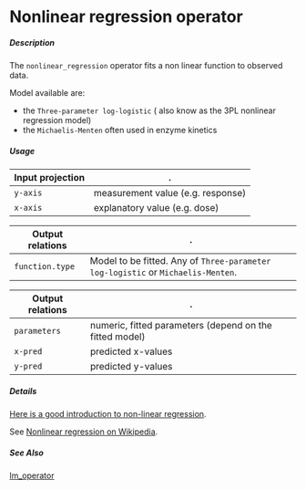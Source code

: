 # Nonlinear regression operator

##### Description

The `nonlinear_regression` operator fits a non linear function to observed data.

Model available are:   
- the `Three-parameter log-logistic` ( also know as the 3PL nonlinear regression model)  
- the `Michaelis-Menten` often used in enzyme kinetics  

##### Usage

Input projection|.
---|---
`y-axis`| measurement value (e.g. response)
`x-axis`| explanatory value (e.g. dose)

Output relations|.
---|---
`function.type`| Model to be fitted. Any of `Three-parameter log-logistic` or `Michaelis-Menten`.

Output relations|.
---|---
`parameters`| numeric, fitted parameters (depend on the fitted model)
`x-pred`| predicted x-values
`y-pred`| predicted y-values

##### Details

[Here is a good introduction to non-linear regression](https://www.statforbiology.com/nonlinearregression/usefulequations).

See [Nonlinear regression on Wikipedia](https://en.wikipedia.org/wiki/Nonlinear_regression).

##### See Also

[lm_operator](https://github.com/tercen/lm_operator)

